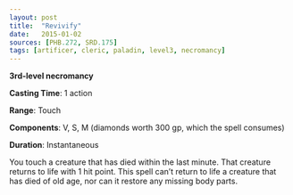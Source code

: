 ```yaml
---
layout: post
title:  "Revivify"
date:   2015-01-02
sources: [PHB.272, SRD.175]
tags: [artificer, cleric, paladin, level3, necromancy]
---
```


**3rd-level necromancy**

**Casting Time**: 1 action

**Range**: Touch

**Components**: V, S, M (diamonds worth 300 gp, which the spell consumes)

**Duration**: Instantaneous

You touch a creature that has died within the last minute. That creature returns to life with 1 hit point. This spell can’t return to life a creature that has died of old age, nor can it restore any missing body parts.

